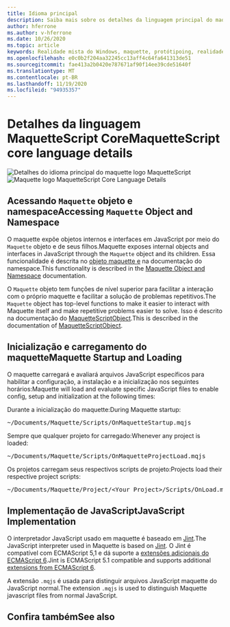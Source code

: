 ```yaml
---
title: Idioma principal
description: Saiba mais sobre os detalhes da linguagem principal do maquette.
author: hferrone
ms.author: v-hferrone
ms.date: 10/26/2020
ms.topic: article
keywords: Realidade mista do Windows, maquette, protótipoing, realidade misturada, realidade virtual, VR, Sr, comentários, Hub de comentários, bugs
ms.openlocfilehash: e0c0b2f204aa32245cc13aff4c64fa641313de51
ms.sourcegitcommit: fae413a2b0420e787671af90f14ee39cde51640f
ms.translationtype: MT
ms.contentlocale: pt-BR
ms.lasthandoff: 11/19/2020
ms.locfileid: "94935357"
---
```

# <a name="maquettescript-core-language-details"></a><span data-ttu-id="52b82-104">Detalhes da linguagem MaquetteScript Core</span><span class="sxs-lookup"><span data-stu-id="52b82-104">MaquetteScript core language details</span></span>

<!-- TODO(Harrison): Need consolidated logo with text -->
<span data-ttu-id="52b82-105">![Detalhes do ](../images/MaquetteIcon.png) idioma principal do maquette logo MaquetteScript</span><span class="sxs-lookup"><span data-stu-id="52b82-105">![Maquette logo](../images/MaquetteIcon.png) MaquetteScript Core Language Details</span></span>

## <a name="accessing-maquette-object-and-namespace"></a><span data-ttu-id="52b82-106">Acessando `Maquette` objeto e namespace</span><span class="sxs-lookup"><span data-stu-id="52b82-106">Accessing `Maquette` Object and Namespace</span></span>

<!-- TODO(Stefan): Need high-level summary of this functionality before we send people to an outside docs link. -->
<span data-ttu-id="52b82-107">O maquette expõe objetos internos e interfaces em JavaScript por meio do `Maquette` objeto e de seus filhos.</span><span class="sxs-lookup"><span data-stu-id="52b82-107">Maquette exposes internal objects and interfaces in JavaScript through the `Maquette` object and its children.</span></span> <span data-ttu-id="52b82-108">Essa funcionalidade é descrita no [objeto maquette e](https://www.maquette.ms/doc_staging/objects/Maquette.html) na documentação do namespace.</span><span class="sxs-lookup"><span data-stu-id="52b82-108">This functionality is described in the [Maquette Object and Namespace](https://www.maquette.ms/doc_staging/objects/Maquette.html) documentation.</span></span> 

<!-- TODO(Stefan): Need high-level summary of this functionality before we send people to an outside docs link. -->
<span data-ttu-id="52b82-109">O `Maquette` objeto tem funções de nível superior para facilitar a interação com o próprio maquette e facilitar a solução de problemas repetitivos.</span><span class="sxs-lookup"><span data-stu-id="52b82-109">The `Maquette` object has top-level functions to make it easier to interact with Maquette itself and make repetitive problems easier to solve.</span></span> <span data-ttu-id="52b82-110">Isso é descrito na documentação do [MaquetteScriptObject](https://www.maquette.ms/doc_staging/objects/Maquette.MaquetteScriptObject.html).</span><span class="sxs-lookup"><span data-stu-id="52b82-110">This is described in the documentation of [MaquetteScriptObject](https://www.maquette.ms/doc_staging/objects/Maquette.MaquetteScriptObject.html).</span></span>

## <a name="maquette-startup-and-loading"></a><span data-ttu-id="52b82-111">Inicialização e carregamento do maquette</span><span class="sxs-lookup"><span data-stu-id="52b82-111">Maquette Startup and Loading</span></span>

<!-- TODO(Stefan): Need context on why this is important for users and how they will take advantage of this in production? -->
<span data-ttu-id="52b82-112">O maquette carregará e avaliará arquivos JavaScript específicos para habilitar a configuração, a instalação e a inicialização nos seguintes horários:</span><span class="sxs-lookup"><span data-stu-id="52b82-112">Maquette will load and evaluate specific JavaScript files to enable config, setup and initialization at the following times:</span></span>

<span data-ttu-id="52b82-113">Durante a inicialização do maquette:</span><span class="sxs-lookup"><span data-stu-id="52b82-113">During Maquette startup:</span></span>
<pre>
~/Documents/Maquette/Scripts/OnMaquetteStartup.mqjs
</pre>

<span data-ttu-id="52b82-114">Sempre que qualquer projeto for carregado:</span><span class="sxs-lookup"><span data-stu-id="52b82-114">Whenever any project is loaded:</span></span>
<pre>
~/Documents/Maquette/Scripts/OnMaquetteProjectLoad.mqjs
</pre>

<span data-ttu-id="52b82-115">Os projetos carregam seus respectivos scripts de projeto:</span><span class="sxs-lookup"><span data-stu-id="52b82-115">Projects load their respective project scripts:</span></span>
<pre>
~/Documents/Maquette/Project/&lt;Your Project&gt;/Scripts/OnLoad.mqjs
</pre>

## <a name="javascript-implementation"></a><span data-ttu-id="52b82-116">Implementação de JavaScript</span><span class="sxs-lookup"><span data-stu-id="52b82-116">JavaScript Implementation</span></span>

<!-- TODO(Stefan): Is there anything else we can tell users about the JS interpreter as applied to Maquette? -->
<span data-ttu-id="52b82-117">O interpretador JavaScript usado em maquette é baseado em [Jint](https://github.com/sebastienros/jint).</span><span class="sxs-lookup"><span data-stu-id="52b82-117">The JavaScript interpreter used in Maquette is based on [Jint](https://github.com/sebastienros/jint).</span></span> <span data-ttu-id="52b82-118">O Jint é compatível com ECMAScript 5,1 e dá suporte a [extensões adicionais do ECMAScript 6](https://github.com/sebastienros/jint/issues/343).</span><span class="sxs-lookup"><span data-stu-id="52b82-118">Jint is ECMAScript 5.1 compatible and supports additional [extensions from ECMAScript 6](https://github.com/sebastienros/jint/issues/343).</span></span> 

<span data-ttu-id="52b82-119">A extensão `.mqjs` é usada para distinguir arquivos JavaScript maquette do JavaScript normal.</span><span class="sxs-lookup"><span data-stu-id="52b82-119">The extension `.mqjs` is used to distinguish Maquette javascript files from normal JavaScript.</span></span>

## <a name="see-also"></a><span data-ttu-id="52b82-120">Confira também</span><span class="sxs-lookup"><span data-stu-id="52b82-120">See also</span></span> 
<!-- TODO(Stefan): Add any additional JS related links that may help with troubleshooting or issues? -->